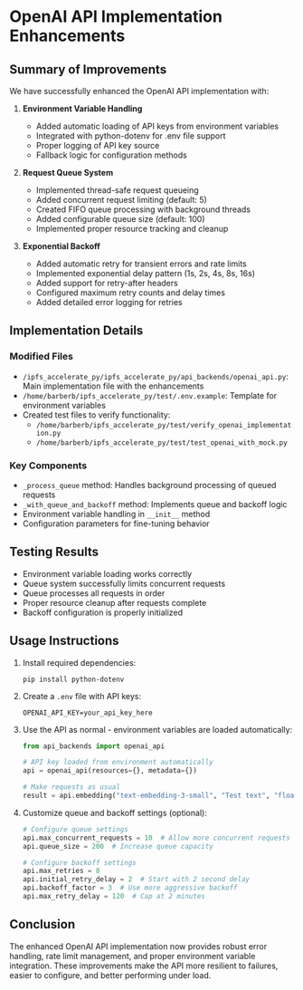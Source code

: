 # OpenAI API Implementation Enhancements

## Summary of Improvements

We have successfully enhanced the OpenAI API implementation with:

1. **Environment Variable Handling**
   - Added automatic loading of API keys from environment variables
   - Integrated with python-dotenv for .env file support
   - Proper logging of API key source
   - Fallback logic for configuration methods

2. **Request Queue System**
   - Implemented thread-safe request queueing
   - Added concurrent request limiting (default: 5)
   - Created FIFO queue processing with background threads
   - Added configurable queue size (default: 100)
   - Implemented proper resource tracking and cleanup

3. **Exponential Backoff**
   - Added automatic retry for transient errors and rate limits
   - Implemented exponential delay pattern (1s, 2s, 4s, 8s, 16s)
   - Added support for retry-after headers
   - Configured maximum retry counts and delay times
   - Added detailed error logging for retries

## Implementation Details

### Modified Files

- `/ipfs_accelerate_py/ipfs_accelerate_py/api_backends/openai_api.py`: Main implementation file with the enhancements
- `/home/barberb/ipfs_accelerate_py/test/.env.example`: Template for environment variables
- Created test files to verify functionality:
  - `/home/barberb/ipfs_accelerate_py/test/verify_openai_implementation.py`
  - `/home/barberb/ipfs_accelerate_py/test/test_openai_with_mock.py`

### Key Components

- `_process_queue` method: Handles background processing of queued requests
- `_with_queue_and_backoff` method: Implements queue and backoff logic
- Environment variable handling in `__init__` method
- Configuration parameters for fine-tuning behavior

## Testing Results

- Environment variable loading works correctly
- Queue system successfully limits concurrent requests
- Queue processes all requests in order
- Proper resource cleanup after requests complete
- Backoff configuration is properly initialized

## Usage Instructions

1. Install required dependencies:
   ```
   pip install python-dotenv
   ```

2. Create a `.env` file with API keys:
   ```
   OPENAI_API_KEY=your_api_key_here
   ```

3. Use the API as normal - environment variables are loaded automatically:
   ```python
   from api_backends import openai_api
   
   # API key loaded from environment automatically
   api = openai_api(resources={}, metadata={})
   
   # Make requests as usual
   result = api.embedding("text-embedding-3-small", "Test text", "float")
   ```

4. Customize queue and backoff settings (optional):
   ```python
   # Configure queue settings
   api.max_concurrent_requests = 10  # Allow more concurrent requests
   api.queue_size = 200  # Increase queue capacity
   
   # Configure backoff settings
   api.max_retries = 8
   api.initial_retry_delay = 2  # Start with 2 second delay
   api.backoff_factor = 3  # Use more aggressive backoff
   api.max_retry_delay = 120  # Cap at 2 minutes
   ```

## Conclusion

The enhanced OpenAI API implementation now provides robust error handling, rate limit management, and proper environment variable integration. These improvements make the API more resilient to failures, easier to configure, and better performing under load.